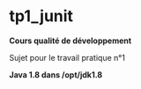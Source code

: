 # tp1_junit
**Cours qualité de développement**

Sujet pour le travail pratique n°1

**Java 1.8 dans /opt/jdk1.8**
